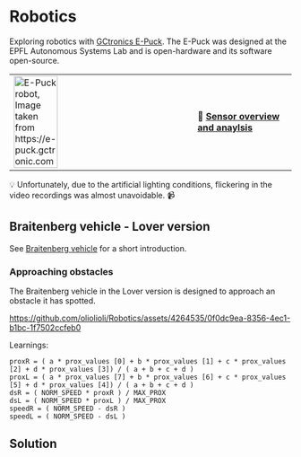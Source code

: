 # Robotics #
Exploring robotics with [GCtronics E-Puck](https://www.epfl.ch/labs/mobots/robots-technologies/e-puck2).
The E-Puck was designed at the EPFL Autonomous Systems Lab and is open-hardware and its software open-source.

<table>
  <tr>
    <td><img src="https://github.com/oliolioli/Robotics/assets/4264535/20e8ebbf-b4f4-4f52-a3ea-d492a5e463fd" alt="E-Puck robot, Image taken from https://e-puck.gctronic.com" width="50%" height="50%">
</td><td><b>🚩 <a href="https://github.com/oliolioli/Robotics/blob/main/Sensors.md">Sensor overview and anaylsis</a></b></td>
  </tr>
</table>

💡 Unfortunately, due to the artificial lighting conditions, flickering in the video recordings was almost unavoidable. 📹

## Braitenberg vehicle - Lover version ##

See [Braitenberg vehicle](https://en.wikipedia.org/wiki/Braitenberg_vehicle) for a short introduction.

### Approaching obstacles ###

The Braitenberg vehicle in the Lover version is designed to approach an obstacle it has spotted.

https://github.com/oliolioli/Robotics/assets/4264535/0f0dc9ea-8356-4ec1-b1bc-1f7502ccfeb0

Learnings:

```
proxR = ( a * prox_values [0] + b * prox_values [1] + c * prox_values [2] + d * prox_values [3]) / ( a + b + c + d )
proxL = ( a * prox_values [7] + b * prox_values [6] + c * prox_values [5] + d * prox_values [4]) / ( a + b + c + d )
dsR = ( NORM_SPEED * proxR ) / MAX_PROX
dsL = ( NORM_SPEED * proxL ) / MAX_PROX
speedR = ( NORM_SPEED - dsR )
speedL = ( NORM_SPEED - dsL )
```


## Solution ##

